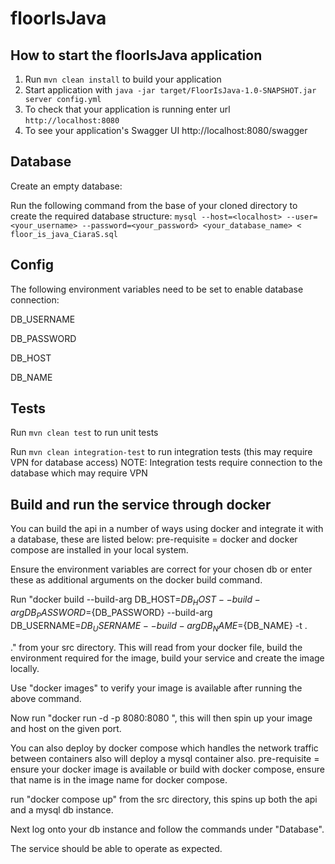 # floorIsJava

How to start the floorIsJava application
---

1. Run `mvn clean install` to build your application
1. Start application with `java -jar target/FloorIsJava-1.0-SNAPSHOT.jar server config.yml`
1. To check that your application is running enter url `http://localhost:8080`
2. To see your application's Swagger UI http://localhost:8080/swagger

Database
---
Create an empty database: 

Run the following command from the base of your cloned directory to create the required database structure:
`mysql --host=<localhost> --user=<your_username> --password=<your_password> <your_database_name>
< floor_is_java_CiaraS.sql`

Config
---
The following environment variables need to be set to enable database connection:

DB_USERNAME

DB_PASSWORD

DB_HOST

DB_NAME



Tests
---
Run `mvn clean test` to run unit tests

Run `mvn clean integration-test` to run integration tests (this may require VPN for database access)
NOTE: Integration tests require connection to the database which may require VPN

Build and run the service through docker
---

You can build the api in a number of ways using docker and integrate it with a database, these are listed below: pre-requisite = docker and docker compose are installed in your local system.

Ensure the environment variables are correct for your chosen db or enter these as additional arguments on the docker build command.


Run "docker build --build-arg DB_HOST=${DB_HOST} --build-arg DB_PASSWORD=${DB_PASSWORD} --build-arg DB_USERNAME=${DB_USERNAME} --build-arg DB_NAME=${DB_NAME} -t <your-image-name> .

 ." from your src directory. This will read from your docker file, build the environment required for the image, build your service and create the image locally.

Use "docker images" to verify your image is available after running the above command.

Now run "docker run -d -p 8080:8080 <your-image-name>", this will then spin up your image and host on the given port.

You can also deploy by docker compose which handles the network traffic between containers also will deploy a mysql container also. pre-requisite = ensure your docker image is available or build with docker compose, ensure that name is in the image name for docker compose.

run "docker compose up" from the src directory, this spins up both the api and a mysql db instance.

Next log onto your db instance and follow the commands under "Database".

The service should be able to operate as expected.